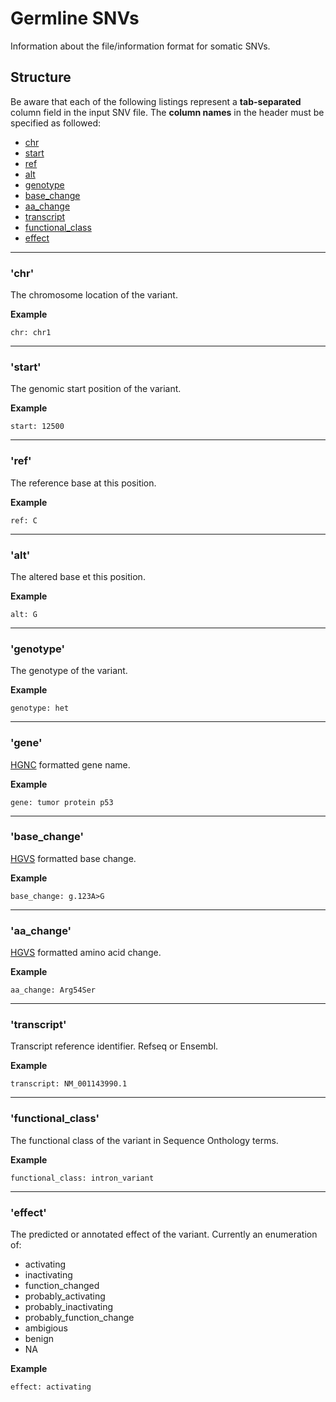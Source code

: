 # Germline SNVs
Information about the file/information format for somatic SNVs.

## Structure

Be aware that each of the following listings represent a **tab-separated** column field in the input SNV file. The **column names**
in the header must be specified as followed:

* [chr](#chr)
* [start](#start)
* [ref](#ref)
* [alt](#alt)
* [genotype](#genotype)
* [base_change](#base)
* [aa_change](#aa)
* [transcript](#transcript)
* [functional\_class](#fclass)
* [effect](#effect)

---

### <a name="chr"></a>'chr'
The chromosome location of the variant.

**Example**

``chr: chr1``

---

### <a name="start"></a>'start'
The genomic start position of the variant.

**Example**

``start: 12500``

---

### <a name="ref"></a>'ref'
The reference base at this position.

**Example**


``ref: C``

---

### <a name="alt"></a>'alt'
The altered base et this position.

**Example**

``alt: G``

---

### <a name="genotype"></a>'genotype'
The genotype of the variant.

**Example**

``genotype: het``

---

### <a name="gene"></a>'gene'
[HGNC](https://www.genenames.org) formatted gene name.

**Example**

``gene: tumor protein p53``

---

### <a name="base"></a>'base_change'
[HGVS](http://varnomen.hgvs.org/recommendations/DNA/) formatted base change.

**Example**

``base_change: g.123A>G``

---

### <a name="aa"></a>'aa_change'
[HGVS](http://varnomen.hgvs.org/recommendations/protein/) formatted amino acid change.

**Example**

``aa_change: Arg54Ser``

---

### <a name="transcript"></a>'transcript'
Transcript reference identifier. Refseq or Ensembl.

**Example**

``transcript: NM_001143990.1``

---

### <a name="fclass"></a>'functional\_class'
The functional class of the variant in Sequence Onthology terms.

**Example**

``functional_class: intron_variant``

---

### <a name="effect"></a>'effect'
The predicted or annotated effect of the variant. Currently an enumeration of:

* activating
* inactivating
* function_changed
* probably\_activating
* probably\_inactivating
* probably\_function\_change
* ambigious
* benign
* NA

**Example**

``effect: activating``

